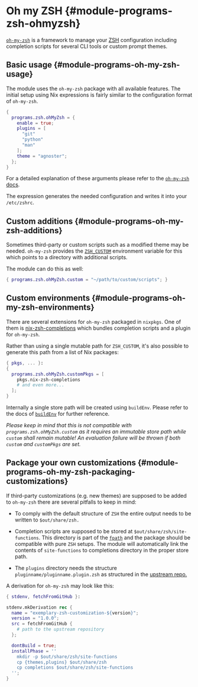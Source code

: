 # Oh my ZSH {#module-programs-zsh-ohmyzsh}

[`oh-my-zsh`](https://ohmyz.sh/) is a framework to manage your [ZSH](https://www.zsh.org/)
configuration including completion scripts for several CLI tools or custom
prompt themes.

## Basic usage {#module-programs-oh-my-zsh-usage}

The module uses the `oh-my-zsh` package with all available
features. The initial setup using Nix expressions is fairly similar to the
configuration format of `oh-my-zsh`.
```nix
{
  programs.zsh.ohMyZsh = {
    enable = true;
    plugins = [
      "git"
      "python"
      "man"
    ];
    theme = "agnoster";
  };
}
```
For a detailed explanation of these arguments please refer to the
[`oh-my-zsh` docs](https://github.com/robbyrussell/oh-my-zsh/wiki).

The expression generates the needed configuration and writes it into your
`/etc/zshrc`.

## Custom additions {#module-programs-oh-my-zsh-additions}

Sometimes third-party or custom scripts such as a modified theme may be
needed. `oh-my-zsh` provides the
[`ZSH_CUSTOM`](https://github.com/robbyrussell/oh-my-zsh/wiki/Customization#overriding-internals)
environment variable for this which points to a directory with additional
scripts.

The module can do this as well:
```nix
{ programs.zsh.ohMyZsh.custom = "~/path/to/custom/scripts"; }
```

## Custom environments {#module-programs-oh-my-zsh-environments}

There are several extensions for `oh-my-zsh` packaged in
`nixpkgs`. One of them is
[nix-zsh-completions](https://github.com/spwhitt/nix-zsh-completions)
which bundles completion scripts and a plugin for `oh-my-zsh`.

Rather than using a single mutable path for `ZSH_CUSTOM`,
it's also possible to generate this path from a list of Nix packages:
```nix
{ pkgs, ... }:
{
  programs.zsh.ohMyZsh.customPkgs = [
    pkgs.nix-zsh-completions
    # and even more...
  ];
}
```
Internally a single store path will be created using
`buildEnv`. Please refer to the docs of
[`buildEnv`](https://nixos.org/manual/nixpkgs/stable/#sec-building-environment)
for further reference.

*Please keep in mind that this is not compatible with
`programs.zsh.ohMyZsh.custom` as it requires an immutable
store path while `custom` shall remain mutable! An
evaluation failure will be thrown if both `custom` and
`customPkgs` are set.*

## Package your own customizations {#module-programs-oh-my-zsh-packaging-customizations}

If third-party customizations (e.g. new themes) are supposed to be added to
`oh-my-zsh` there are several pitfalls to keep in mind:

  - To comply with the default structure of `ZSH` the entire
    output needs to be written to `$out/share/zsh.`

  - Completion scripts are supposed to be stored at
    `$out/share/zsh/site-functions`. This directory is part of the
    [`fpath`](https://zsh.sourceforge.io/Doc/Release/Functions.html)
    and the package should be compatible with pure `ZSH`
    setups. The module will automatically link the contents of
    `site-functions` to completions directory in the proper
    store path.

  - The `plugins` directory needs the structure
    `pluginname/pluginname.plugin.zsh` as structured in the
    [upstream repo.](https://github.com/robbyrussell/oh-my-zsh/tree/91b771914bc7c43dd7c7a43b586c5de2c225ceb7/plugins)

A derivation for `oh-my-zsh` may look like this:
```nix
{ stdenv, fetchFromGitHub }:

stdenv.mkDerivation rec {
  name = "exemplary-zsh-customization-${version}";
  version = "1.0.0";
  src = fetchFromGitHub {
    # path to the upstream repository
  };

  dontBuild = true;
  installPhase = ''
    mkdir -p $out/share/zsh/site-functions
    cp {themes,plugins} $out/share/zsh
    cp completions $out/share/zsh/site-functions
  '';
}
```
